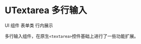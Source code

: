 # UTextarea 多行输入

<s-component-labels :labels="[
    'UI 组件', '表单控件', '行内展示',
]"></s-component-labels>

<u-linear-layout gap="small">
    <u-label>UI 组件</u-label>
    <!-- <u-label>输入型</u-label> -->
    <u-label>表单类</u-label>
    <u-label>行内展示</u-label>
</u-linear-layout>

多行输入组件，在原生`<textarea>`控件基础上进行了一些功能扩展。

<u-h2-tabs router>
    <u-h2-tab title="基础示例" to="/components/u-textarea/examples"></u-h2-tab>
    <u-h2-tab v-if="NODE_ENV === 'development'" title="拓展应用" to="/components/u-textarea/advanced"></u-h2-tab>
    <u-h2-tab v-if="NODE_ENV === 'development'" title="测试用例" to="/components/u-textarea/cases"></u-h2-tab>
    <u-h2-tab title="API" to="/components/u-textarea/api"></u-h2-tab>
</u-h2-tabs>

<router-view></router-view>
